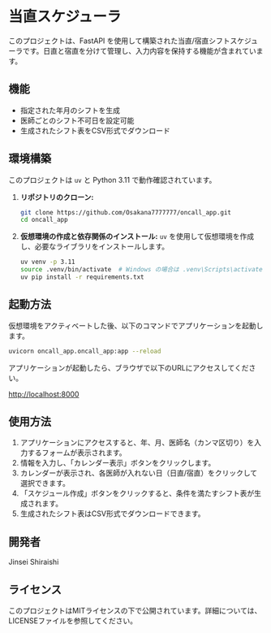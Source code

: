 # 当直スケジューラ

このプロジェクトは、FastAPI を使用して構築された当直/宿直シフトスケジューラです。日直と宿直を分けて管理し、入力内容を保持する機能が含まれています。

## 機能

*   指定された年月のシフトを生成
*   医師ごとのシフト不可日を設定可能
*   生成されたシフト表をCSV形式でダウンロード

## 環境構築

このプロジェクトは `uv` と Python 3.11 で動作確認されています。

1.  **リポジトリのクローン:**
    ```bash
    git clone https://github.com/Osakana7777777/oncall_app.git
    cd oncall_app
    ```

2.  **仮想環境の作成と依存関係のインストール:**
    `uv` を使用して仮想環境を作成し、必要なライブラリをインストールします。
    ```bash
    uv venv -p 3.11
    source .venv/bin/activate  # Windows の場合は .venv\Scripts\activate
    uv pip install -r requirements.txt
    ```

## 起動方法

仮想環境をアクティベートした後、以下のコマンドでアプリケーションを起動します。

```bash
uvicorn oncall_app.oncall_app:app --reload
```

アプリケーションが起動したら、ブラウザで以下のURLにアクセスしてください。

[http://localhost:8000](http://localhost:8000)

## 使用方法

1.  アプリケーションにアクセスすると、年、月、医師名（カンマ区切り）を入力するフォームが表示されます。
2.  情報を入力し、「カレンダー表示」ボタンをクリックします。
3.  カレンダーが表示され、各医師が入れない日（日直/宿直）をクリックして選択できます。
4.  「スケジュール作成」ボタンをクリックすると、条件を満たすシフト表が生成されます。
5.  生成されたシフト表はCSV形式でダウンロードできます。

## 開発者

Jinsei Shiraishi

## ライセンス

このプロジェクトはMITライセンスの下で公開されています。詳細については、LICENSEファイルを参照してください。